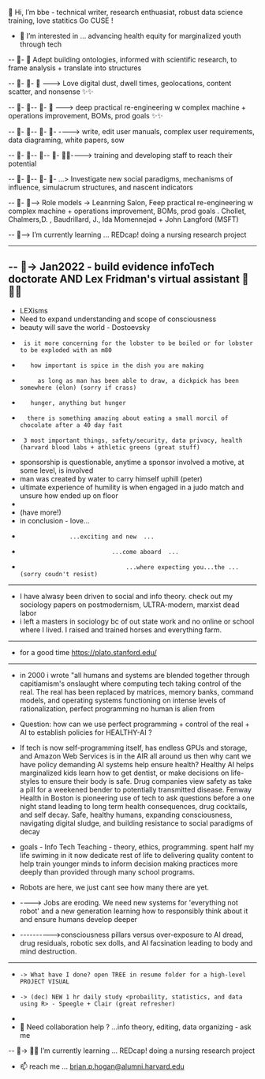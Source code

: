 👋 Hi, I’m bbe  - technical writer, research enthuasiat, robust data science training, love statitics Go CUSE !

- 👀 I’m interested in ... advancing health equity for marginalized youth through tech  

-- 👀- 👀  Adept building ontologies, informed with scientific research, to frame analysis + translate into structures  

-- 👀- 👀-  👀 ---> Love digital dust, dwell times, geolocations, content scatter, and nonsense  ✨✨  

-- 👀- 👀-- 👀- 👀 ---> deep practical re-engineering w complex machine + operations improvement, BOMs, prod goals ✨✨  

-- 👀- 👀-- 👀- 👀- ----> write, edit user manuals, complex user requirements, data diagraming, white papers, sow  

-- 👀- 👀-- 👀-- 👀- 👀✨----> training and developing staff to reach their potential  

-- 👀- 👀-- 👀- 👀- ...> Investigate new social paradigms, mechanisms of influence, simulacrum structures, and nascent indicators  

-- 👀- 👀--> Role models -> Leanrning Salon, Feep practical re-engineering w complex machine + operations improvement, BOMs, prod goals . Chollet, Chalmers,D. , Baudrillard, J., Ida Momennejad + John Langford (MSFT)  

-- 👀--> I’m currently learning ... REDcap! doing a nursing research project  

--------------------------------------------------------------------------------------------------------------
-- 👀-> Jan2022 - build evidence infoTech doctorate AND Lex Fridman's virtual assistant 🌱✨✨  
----------------------------------------------------------------------------------------------------

- LEXisms  
-  Need to expand understanding and scope of consciousness  
-    beauty will save the world - Dostoevsky  
-      is it more concerning for the lobster to be boiled or for lobster to be exploded with an m80  
-        how important is spice in the dish you are making  
-          as long as man has been able to draw, a dickpick has been somewhere (elon) (sorry if crass)  
-        hunger, anything but hunger  
-       there is something amazing about eating a small morcil of chocolate after a 40 day fast   
-      3 most important things, safety/security, data privacy, health (harvard blood labs + athletic greens (great stuff)  
-    sponsorship is questionable, anytime a sponsor involved a motive, at some level, is involved  
-   man was created by water to carry himself uphill  (peter)  
- ultimate experience of humility is when engaged in a judo match and unsure how ended up on floor
- 
- (have more!)
- in conclusion - love...  
-                   ...exciting and new  ...  
-                               ...come aboard  ...  
-                                   ...where expecting you...the ... (sorry coudn't resist)  
------------------------------------------

- I have alwasy been driven to social and info theory. check out my sociology papers on postmodernism, ULTRA-modern, marxist dead labor  
- i left a masters in sociology bc of out state work and no online or school where I lived. I raised and trained horses and everything farm. 
----------------------------------------------------------------------------------------------------------------------------------------------------
- for a good time https://plato.stanford.edu/  
----------------------------------
- in 2000 i wrote "all humans and systems are blended together through capitiamism's onslaught where computing tech taking control of the real. The real has been replaced by matrices, memory banks, command models, and operating systems functioning on intense levels of rationalization, perfect programming no human is alien from  
- Question: how can we use perfect programming + control of the real + AI to establish policies for HEALTHY-AI ?  

- If tech is now self-programming itself, has endless GPUs and storage, and Amazon Web Services is in the AIR all around us then why cant we have policy demanding AI systems help ensure health? Healthy AI helps marginalized kids learn how to get dentist, or make decisions on life-styles to ensure their body is safe. Drug companies view safety as take a pill for a weekened bender to potentially transmitted disease. Fenway Health in Boston is pioneering use of tech to ask questions before a one night stand leading to long term health consequences, drug cocktails, and self decay. Safe, healthy humans, expanding consciousness, navigating digital sludge, and building resistance to social paradigms of decay  

- goals - Info Tech Teaching - theory, ethics, programming. spent half my life swiming in it now dedicate rest of life to delivering quality content to help train younger minds to inform decision making practices more deeply than provided through many school programs.  

- Robots are here, we just cant see how many there are yet.  
- ----> Jobs are eroding. We need new systems for 'everything not robot' and a new generation learning how to responsibly think about it and ensure humans develop deeper 
- ---------->consciousness pillars versus over-exposure to AI dread, drug residuals, robotic sex dolls, and AI facsination leading to body and mind destruction.  

------------------------------------------------------------------------------------------------------------------------------------
-     -> What have I done? open TREE in resume folder for a high-level PROJECT VISUAL  
-     -> (dec) NEW 1 hr daily study <probaility, statistics, and data using R> - Speegle + Clair (great refresher)  
-    
- 💞️ Need collaboration help ? ...info theory, editing, data organizing - ask me   

-- 👀-> 🌱✨ I’m currently learning ... REDcap! doing a nursing research project  

- 📫 reach me ... brian.p.hogan@alumni.harvard.edu  
